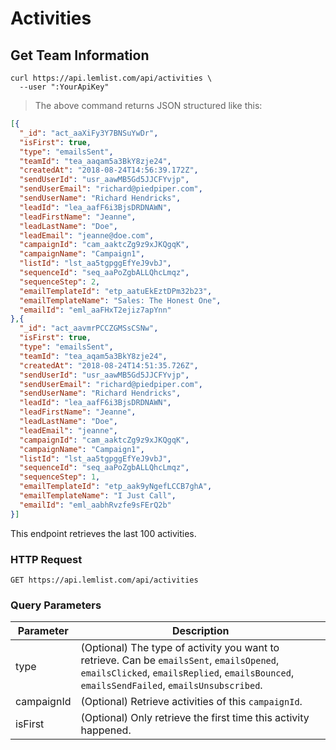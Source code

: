 # Activities

## Get Team Information

```shell
curl https://api.lemlist.com/api/activities \
  --user ":YourApiKey"
```

> The above command returns JSON structured like this:

```json
[{
  "_id": "act_aaXiFy3Y7BNSuYwDr",
  "isFirst": true,
  "type": "emailsSent",
  "teamId": "tea_aaqam5a3BkY8zje24",
  "createdAt": "2018-08-24T14:56:39.172Z",
  "sendUserId": "usr_aawMB5Gd5JJCFYvjp",
  "sendUserEmail": "richard@piedpiper.com",
  "sendUserName": "Richard Hendricks",
  "leadId": "lea_aafF6i3BjsDRDNAWN",
  "leadFirstName": "Jeanne",
  "leadLastName": "Doe",
  "leadEmail": "jeanne@doe.com",
  "campaignId": "cam_aaktcZg9z9xJKQgqK",
  "campaignName": "Campaign1",
  "listId": "lst_aa5tgpggEfYeJ9vbJ",
  "sequenceId": "seq_aaPoZgbALLQhcLmqz",
  "sequenceStep": 2,
  "emailTemplateId": "etp_aatuEkEztDPm32b23",
  "emailTemplateName": "Sales: The Honest One",
  "emailId": "eml_aaFHxT2ejiz7apYnn"
},{
  "_id": "act_aavmrPCCZGMSsCSNw",
  "isFirst": true,
  "type": "emailsSent",
  "teamId": "tea_aqam5a3BkY8zje24",
  "createdAt": "2018-08-24T14:51:35.726Z",
  "sendUserId": "usr_aawMB5Gd5JJCFYvjp",
  "sendUserEmail": "richard@piedpiper.com",
  "sendUserName": "Richard Hendricks",
  "leadId": "lea_aafF6i3BjsDRDNAWN",
  "leadFirstName": "Jeanne",
  "leadLastName": "Doe",
  "leadEmail": "jeanne",
  "campaignId": "cam_aaktcZg9z9xJKQgqK",
  "campaignName": "Campaign1",
  "listId": "lst_aa5tgpggEfYeJ9vbJ",
  "sequenceId": "seq_aaPoZgbALLQhcLmqz",
  "sequenceStep": 1,
  "emailTemplateId": "etp_aak9yNgefLCCB7ghA",
  "emailTemplateName": "I Just Call",
  "emailId": "eml_aabhRvzfe9sFErQ2b"
}]
```

This endpoint retrieves the last 100 activities.

### HTTP Request

`GET https://api.lemlist.com/api/activities`

### Query Parameters

Parameter | Description
--------- | -----------
type | (Optional) The type of activity you want to retrieve. Can be `emailsSent`, `emailsOpened`, `emailsClicked`, `emailsReplied`, `emailsBounced`, `emailsSendFailed`, `emailsUnsubscribed`.
campaignId | (Optional) Retrieve activities of this `campaignId`.
isFirst | (Optional) Only retrieve the first time this activity happened.
